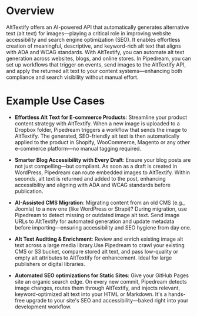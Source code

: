 # Overview
AltTextify offers an AI-powered API that automatically generates alternative text (alt text) for images—playing a critical role in improving website accessibility and search engine optimization (SEO). It enables effortless creation of meaningful, descriptive, and keyword-rich alt text that aligns with ADA and WCAG standards. With AltTextify, you can automate alt text generation across websites, blogs, and online stores. In Pipedream, you can set up workflows that trigger on events, send images to the AltTextify API, and apply the returned alt text to your content systems—enhancing both compliance and search visibility without manual effort.

# Example Use Cases
- **Effortless Alt Text for E-commerce Products**: Streamline your product content strategy with AltTextify. When a new image is uploaded to a Dropbox folder, Pipedream triggers a workflow that sends the image to AltTextify. The generated, SEO-friendly alt text is then automatically applied to the product in Shopify, WooCommerce, Magento or any other e-commerce platform—no manual tagging required.

- **Smarter Blog Accessibility with Every Draft**: Ensure your blog posts are not just compelling—but compliant. As soon as a draft is created in WordPress, Pipedream can route embedded images to AltTextify. Within seconds, alt text is returned and added to the post, enhancing accessibility and aligning with ADA and WCAG standards before publication.

- **AI-Assisted CMS Migration**: Migrating content from an old CMS (e.g., Joomla) to a new one (like WordPress or Strapi)? During migration, use Pipedream to detect missing or outdated image alt text. Send image URLs to AltTextify for automated generation and update metadata before importing—ensuring accessibility and SEO hygiene from day one.

- **Alt Text Auditing & Enrichment**: Review and enrich existing image alt text across a large media library.Use Pipedream to crawl your existing CMS or S3 bucket, compare stored alt text, and pass low-quality or empty alt attributes to AltTextify for enhancement. Ideal for large publishers or digital libraries.

- **Automated SEO optimizations for Static Sites**: Give your GitHub Pages site an organic search edge. On every new commit, Pipedream detects image changes, routes them through AltTextify, and injects relevant, keyword-optimized alt text into your HTML or Markdown. It's a hands-free upgrade to your site's SEO and accessibility—baked right into your development workflow.


